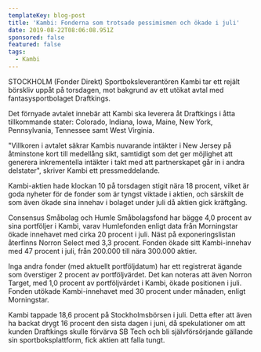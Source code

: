 ```yaml
---
templateKey: blog-post
title: 'Kambi: Fonderna som trotsade pessimismen och ökade i juli'
date: 2019-08-22T08:06:08.951Z
sponsored: false
featured: false
tags:
  - Kambi
---
```

STOCKHOLM (Fonder Direkt) Sportboksleverantören Kambi tar ett rejält börskliv uppåt på torsdagen, mot bakgrund av ett utökat avtal med fantasysportbolaget Draftkings.



Det förnyade avtalet innebär att Kambi ska leverera åt Draftkings i åtta tillkommande stater: Colorado, Indiana, Iowa, Maine, New York, Pennsylvania, Tennessee samt West Virginia.



"Villkoren i avtalet säkrar Kambis nuvarande intäkter i New Jersey på åtminstone kort till medellång sikt, samtidigt som det ger möjlighet att generera inkrementella intäkter i takt med att partnerskapet går in i andra delstater", skriver Kambi ett pressmeddelande.



Kambi-aktien hade klockan 10 på torsdagen stigit nära 18 procent, vilket är goda nyheter för de fonder som är tyngst viktade i aktien, och särskilt de som även ökade sina innehav i bolaget under juli då aktien gick kräftgång.



Consensus Småbolag och Humle Småbolagsfond har bägge 4,0 procent av sina portföljer i Kambi, varav Humlefonden enligt data från Morningstar ökade innehavet med cirka 20 procent i juli. Näst på exponeringslistan återfinns Norron Select med 3,3 procent. Fonden ökade sitt Kambi-innehav med 47 procent i juli, från 200.000 till nära 300.000 aktier.



Inga andra fonder (med aktuellt portföljdatum) har ett registrerat ägande som överstiger 2 procent av portföljvärdet. Det kan noteras att även Norron Target, med 1,0 procent av portföljvärdet i Kambi, ökade positionen i juli. Fonden utökade Kambi-innehavet med 30 procent under månaden, enligt Morningstar.



Kambi tappade 18,6 procent på Stockholmsbörsen i juli. Detta efter att även ha backat drygt 16 procent den sista dagen i juni, då spekulationer om att kunden Draftkings skulle förvärva SB Tech och bli självförsörjande gällande sin sportboksplattform, fick aktien att falla tungt.
